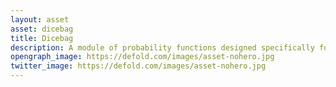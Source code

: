 ```yaml
---
layout: asset
asset: dicebag
title: Dicebag
description: A module of probability functions designed specifically for games.
opengraph_image: https://defold.com/images/asset-nohero.jpg
twitter_image: https://defold.com/images/asset-nohero.jpg
---
```

